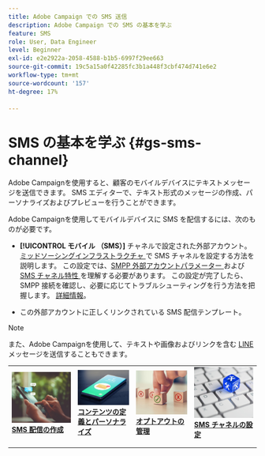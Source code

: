 ```yaml
---
title: Adobe Campaign での SMS 送信
description: Adobe Campaign での SMS の基本を学ぶ
feature: SMS
role: User, Data Engineer
level: Beginner
exl-id: e2e2922a-2058-4588-b1b5-6997f29ee663
source-git-commit: 19c5a15a0f42285fc3b1a448f3cbf474d741e6e2
workflow-type: tm+mt
source-wordcount: '157'
ht-degree: 17%

---
```


# SMS の基本を学ぶ {#gs-sms-channel}

Adobe Campaignを使用すると、顧客のモバイルデバイスにテキストメッセージを送信できます。 SMS エディターで、テキスト形式のメッセージの作成、パーソナライズおよびプレビューを行うことができます。

Adobe Campaignを使用してモバイルデバイスに SMS を配信するには、次のものが必要です。

* **[!UICONTROL モバイル （SMS）]** チャネルで設定された外部アカウント。 [ ミッドソーシングインフラストラクチャ ](sms-mid-sourcing.md) で SMS チャネルを設定する方法を説明します。 この設定では、[SMPP 外部アカウントパラメーター ](smpp-external-account.md) および [SMS チャネル特性 ](sms-channel.md) を理解する必要があります。
この設定が完了したら、SMPP 接続を確認し、必要に応じてトラブルシューティングを行う方法を把握します。 [詳細情報](smpp-connection.md)。

* この外部アカウントに正しくリンクされている SMS 配信テンプレート。


>[!NOTE]
>
>また、Adobe Campaignを使用して、テキストや画像およびリンクを含む [LINE](../../send/line.md) メッセージを送信することもできます。


<table style="table-layout:fixed"><tr style="border: 0;">
<td>
<a href="create-sms.md">
<img alt="SMS を作成" src="../../assets/do-not-localize/sms-sending.jpg">
</a>
<div><a href="create-sms.md"><strong>SMS 配信の作成</strong>
</div>
<p>
</td>
<td>
<a href="sms-content.md">
<img alt="SMS コンテンツ" src="../../assets/do-not-localize/sms.jpg">
</a>
<div>
<a href="sms-content.md"><strong> コンテンツの定義とパーソナライズ </strong></a>
</div>
<p></td>
<td>
<a href="sms-audience.md">
<img alt="オーディエンス" src="../../assets/do-not-localize/sms-opt-out.jpg">
</a>
<div>
<a href="sms-audience.md"><strong> オプトアウトの管理 </strong></a>
</div>
<p>
</td>
<td>
<a href="smpp-external-account.md">
<img alt="設定" src="../../assets/do-not-localize/sms-config.jpg">
</a>
<div>
<a href="smpp-external-account.md"><strong>SMS チャネルの設定</strong></a>
</div>
<p>
</td>
</tr></table>
